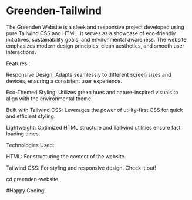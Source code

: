 # Greenden-Tailwind

The Greenden Website is a sleek and responsive project developed using pure Tailwind CSS and HTML. It serves as a showcase of eco-friendly initiatives, sustainability goals, and environmental awareness. The website emphasizes modern design principles, clean aesthetics, and smooth user interactions.

Features :

Responsive Design: Adapts seamlessly to different screen sizes and devices, ensuring a consistent user experience.

Eco-Themed Styling: Utilizes green hues and nature-inspired visuals to align with the environmental theme.

Built with Tailwind CSS: Leverages the power of utility-first CSS for quick and efficient styling.

Lightweight: Optimized HTML structure and Tailwind utilities ensure fast loading times.

Technologies Used:

HTML: For structuring the content of the website.

Tailwind CSS: For styling and responsive design.
Check it out!

cd greenden-website

#Happy Coding!
